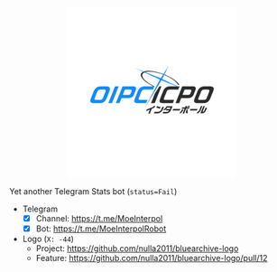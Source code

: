 <p align="center" style="margin: 0px;">
  <img src="./_readme/logo.png" width=300 height=300 />
</p>

Yet another Telegram Stats bot (`status=Fail`)
- Telegram
  - [x] Channel: https://t.me/MoeInterpol
  - [x] Bot: https://t.me/MoeInterpolRobot

- Logo (`X: -44`)
  - Project: https://github.com/nulla2011/bluearchive-logo
  - Feature: https://github.com/nulla2011/bluearchive-logo/pull/12
